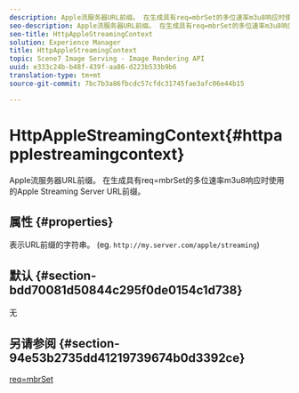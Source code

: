 ```yaml
---
description: Apple流服务器URL前缀。 在生成具有req=mbrSet的多位速率m3u8响应时使用的Apple Streaming Server URL前缀。
seo-description: Apple流服务器URL前缀。 在生成具有req=mbrSet的多位速率m3u8响应时使用的Apple Streaming Server URL前缀。
seo-title: HttpAppleStreamingContext
solution: Experience Manager
title: HttpAppleStreamingContext
topic: Scene7 Image Serving - Image Rendering API
uuid: e333c24b-b48f-439f-aa86-d223b533b9b6
translation-type: tm+mt
source-git-commit: 7bc7b3a86fbcdc57cfdc31745fae3afc06e44b15

---
```



# HttpAppleStreamingContext{#httpapplestreamingcontext}

Apple流服务器URL前缀。 在生成具有req=mbrSet的多位速率m3u8响应时使用的Apple Streaming Server URL前缀。

## 属性 {#properties}

表示URL前缀的字符串。 (eg. `http://my.server.com/apple/streaming`)

## 默认 {#section-bdd70081d50844c295f0de0154c1d738}

无

## 另请参阅 {#section-94e53b2735dd41219739674b0d3392ce}

[req=mbrSet](../../../../../is-api/http-ref/image-serving-api-ref/c-http-protocol-reference/c-command-reference/r-req/r-mbrset.md#reference-603d75babde74508a878c27bd4cced73)
